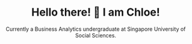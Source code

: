 <h1 align="center">
Hello there! 👋 I am Chloe!
</h1>

<p align="center">
        Currently a Business Analytics undergraduate at Singapore University of Social Sciences.
</p>

<p align="centre">
    <a href="#"><image src="https://github-readme-stats.vercel.app/api?username=chloelamyw02&show_icons=true&theme=ayu-miraddge>